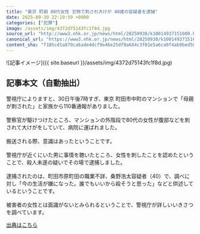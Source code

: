 ```yaml
---
title: "東京 町田 80代女性 刃物で刺され大けが 40歳の容疑者を逮捕"
date: 2025-09-30 22:19:59 +0900
categories: ["犯罪"]
image: /assets/img/4372d75143fc1f8d.jpg
source_url: "http://www3.nhk.or.jp/news/html/20250930/k10014937151000.html"
canonical_url: "https://www3.nhk.or.jp/news/html/20250930/k10014937151000.html"
content_sha: "f185cd1a879ca6ade4dcf9e46e25df9a684c3f01e5a6ca0f4ab9bed56ab7664e"
---
```


![記事イメージ]({{ site.baseurl }}/assets/img/4372d75143fc1f8d.jpg)

## 記事本文（自動抽出）
<div><div class="body-text">
										<p>警視庁によりますと、30日午後7時すぎ、東京 町田市中町のマンションで「母親が刺された」と家族から110番通報がありました。<br><br>警察官が駆けつけたところ、マンションの外階段で80代の女性が腹部などを刺されて大けがをしていて、病院に運ばれました。<br><br>搬送される際、意識はあったということです。<br><br>警視庁が近くにいた男に事情を聴いたところ、女性を刺したことを認めたということで、殺人未遂の疑いでその場で逮捕しました。<br><br>逮捕されたのは、町田市原町田の職業不詳、桑野浩太容疑者（40）で、調べに対し「今の生活が嫌になった。誰でもいいから殺そうと思った」などと供述しているということです。<br><br>被害者の女性とは面識がないとみられるということで、警視庁が詳しいいきさつを調べています。</p>
								</div>
							</div>

[出典はこちら](http://www3.nhk.or.jp/news/html/20250930/k10014937151000.html)
